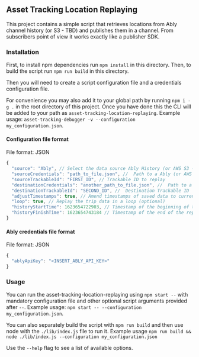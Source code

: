 ## Asset Tracking Location Replaying

This project contains a simple script that retrieves locations from Ably channel history (or S3 - TBD) and publishes them in a channel. From subscribers point of view it works exactly like a publisher SDK.

### Installation

First, to install npm dependencies run `npm install` in this directory.
Then, to build the script run `npm run build` in this directory.

Then you will need to create a script configuration file and a credentials configuration file.

For convenience you may also add it to your global path by running `npm i -g .` in the root directory of this project. Once you have done this the CLI will be added to your path as `asset-tracking-location-replaying`. Example usage: `asset-tracking-debugger -v --configuration my_configuration.json`.

#### Configuration file format

File format: JSON

```javascript
{
  "source": "Ably", // Select the data source Ably History (or AWS S3 - TBD)
  "sourceCredentials": "path_to_file.json", //  Path to a Ably (or AWS - TBD) credentials file for accessing the data source
  "sourceTrackableId": "FIRST_ID", // Trackable ID to replay
  "destinationCredentials": "another_path_to_file.json", //  Path to a file with Ably destination credentials (optional)
  "destinationTrackableId": "SECOND_ID", //  Destination Trackable ID  (optional)
  "adjustTimestamps": true, // Amend timestamps of saved data to current time (optional)
  "loop": true, // Replay the trip data in a loop (optional)
  "historyStartTime": 1623654722903, // Timestamp of the beginning of the replaying data (optional)
  "historyFinishTime": 1623654743184 // Timestamp of the end of the replaying data (optional)
}
```

#### Ably credentials file format

File format: JSON

```javascript
{
  "ablyApiKey": "<INSERT_ABLY_API_KEY>"
}
```

### Usage

You can run the asset-tracking-location-replaying using `npm start --` with mandatory configuration file and other optional script arguments provided after `--`.
Example usage: `npm start -- --configuration my_configuration.json`.

You can also separately build the script with `npm run build` and then use node with the `./lib/index.js` file to run it.
Example usage `npm run build && node ./lib/index.js --configuration my_configuration.json`

Use the `--help` flag to see a list of available options.
